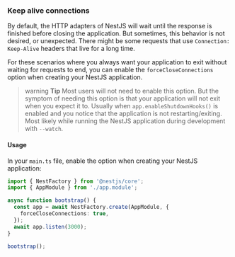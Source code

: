 ### Keep alive connections

By default, the HTTP adapters of NestJS will wait until the response is finished before closing the application. But sometimes, this behavior is not desired, or unexpected. There might be some requests that use `Connection: Keep-Alive` headers that live for a long time.

For these scenarios where you always want your application to exit without waiting for requests to end, you can enable the `forceCloseConnections` option when creating your NestJS application.

> warning **Tip** Most users will not need to enable this option. But the symptom of needing this option is that your application will not exit when you expect it to. Usually when `app.enableShutdownHooks()` is enabled and you notice that the application is not restarting/exiting. Most likely while running the NestJS application during development with `--watch`.

#### Usage

In your `main.ts` file, enable the option when creating your NestJS application:

```typescript
import { NestFactory } from '@nestjs/core';
import { AppModule } from './app.module';

async function bootstrap() {
  const app = await NestFactory.create(AppModule, {
    forceCloseConnections: true,
  });
  await app.listen(3000);
}

bootstrap();
```
